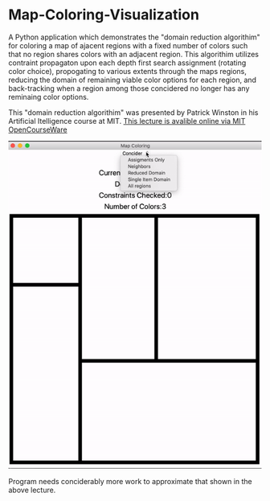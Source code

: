# Map-Coloring-Visualization

A Python application which demonstrates the "domain reduction algorithim" for coloring a map of ajacent regions with a fixed number of colors such that no 
region shares colors with an adjacent region. This algorithim utilizes contraint propagaton upon each depth first search assignment (rotating color choice), 
propogating to various extents through the maps regions, reducing the domain of remaining viable color options for each region, and back-tracking when a
region among those concidered no longer has any reminaing color options.  

This "domain reduction algorithim" was presented by Patrick Winston in his Artificial Itelligence course at MIT. 
[This lecture is avalible online via MIT OpenCourseWare](https://youtu.be/dARl_gGrS4o)


![](https://github.com/mcmoffat/Map-Coloring-Visualization/blob/main/mapColoringDemo.gif)

Program needs conciderably more work to approximate that shown in the above lecture. 
